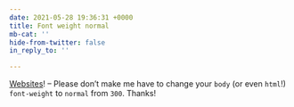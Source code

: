 ```yaml
---
date: 2021-05-28 19:36:31 +0000
title: Font weight normal
mb-cat: ''
hide-from-twitter: false
in_reply_to: ''

---
```

[Websites](https://ubuntu.com/)! – Please don’t make me have to change your `body` (or even `html`!) `font-weight` to `normal` from `300`. Thanks!